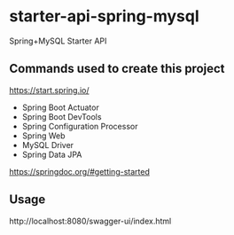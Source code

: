 # starter-api-spring-mysql
Spring+MySQL Starter API

## Commands used to create this project

https://start.spring.io/

- Spring Boot Actuator
- Spring Boot DevTools
- Spring Configuration Processor
- Spring Web
- MySQL Driver
- Spring Data JPA

https://springdoc.org/#getting-started

## Usage

http://localhost:8080/swagger-ui/index.html